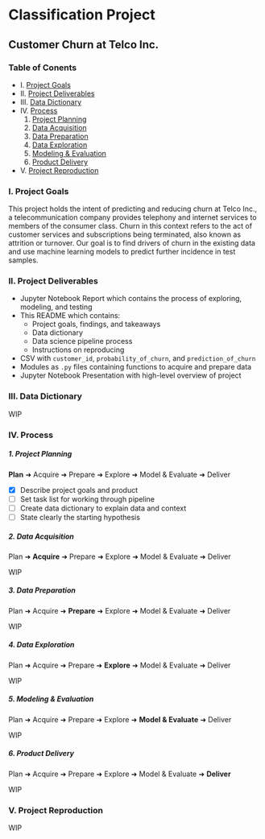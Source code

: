 # Classification Project


## Customer Churn at Telco Inc.

### Table of Conents

- I.   [ Project Goals         ](#i-project-goals)
- II.  [ Project Deliverables  ](https://github.com/ray-zapata/project_classification_telco#ii-project-deliverables)
- III. [ Data Dictionary       ](https://github.com/ray-zapata/project_classification_telco#iii-data-dictionary)
- IV.  [ Process               ](https://github.com/ray-zapata/project_classification_telco#iv-process)
  1.   [ Project Planning      ](https://github.com/ray-zapata/project_classification_telco#1-project-planning)
  2.   [ Data Acquisition      ](https://github.com/ray-zapata/project_classification_telco#2-data-acquisition)
  3.   [ Data Preparation      ](https://github.com/ray-zapata/project_classification_telco#3-data-preparation)
  4.   [ Data Exploration      ](https://github.com/ray-zapata/project_classification_telco#4-data-exploration)
  5.   [ Modeling & Evaluation ](https://github.com/ray-zapata/project_classification_telco#5-modeling--evaluation)
  6.   [ Product Delivery      ](https://github.com/ray-zapata/project_classification_telco#6-product-delivery)
- V.   [ Project Reproduction  ](https://github.com/ray-zapata/project_classification_telco#v-project-reproduction)

### I. Project Goals

This project holds the intent of predicting and reducing churn at Telco Inc., a telecommunication company provides telephony and internet services to members of the consumer class. Churn in this context refers to the act of customer services and subscriptions being terminated, also known as attrition or turnover. Our goal is to find drivers of churn in the existing data and use machine learning models to predict further incidence in test samples.

### II. Project Deliverables

- Jupyter Notebook Report which contains the process of exploring, modeling, and testing
- This README which contains:
  + Project goals, findings, and takeaways
  + Data dictionary
  + Data science pipeline process
  + Instructions on reproducing
- CSV with `customer_id`, `probability_of_churn`, and `prediction_of_churn`
- Modules as `.py` files containing functions to acquire and prepare data
- Jupyter Notebook Presentation with high-level overview of project

### III. Data Dictionary

WIP

### IV. Process

##### 1. Project Planning
**Plan** ➜ Acquire ➜ Prepare ➜ Explore ➜ Model & Evaluate ➜ Deliver

- [x] Describe project goals and product
- [ ] Set task list for working through pipeline
- [ ] Create data dictionary to explain data and context
- [ ] State clearly the starting hypothesis

##### 2. Data Acquisition
Plan ➜ **Acquire** ➜ Prepare ➜ Explore ➜ Model & Evaluate ➜ Deliver <br>

WIP

##### 3. Data Preparation
Plan ➜ Acquire ➜ **Prepare** ➜ Explore ➜ Model & Evaluate ➜ Deliver

WIP

##### 4. Data Exploration
Plan ➜ Acquire ➜ Prepare ➜ **Explore** ➜ Model & Evaluate ➜ Deliver

WIP

##### 5. Modeling & Evaluation
Plan ➜ Acquire ➜ Prepare ➜ Explore ➜ **Model & Evaluate** ➜ Deliver

WIP

##### 6. Product Delivery
Plan ➜ Acquire ➜ Prepare ➜ Explore ➜ Model & Evaluate ➜ **Deliver**

WIP

### V. Project Reproduction

WIP